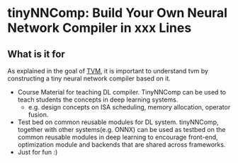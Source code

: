 # tinyNNComp: Build Your Own Neural Network Compiler in xxx Lines
## What is it for
As explained in the goal of [TVM](https://github.com/apache/tvm),
it is important to understand tvm by constructing a tiny neural network compiler based on it.

- Course Material for teaching DL compiler. TinyNNComp can be used to teach students the concepts in deep learning systems.
  - e.g. design concepts on ISA scheduling, memory allocation, operator fusion.
- Test bed on common reusable modules for DL system. tinyNNComp, together with other systems(e.g. ONNX) can be used as testbed on the
  common reusable modules in deep learning to encourage front-end, optimization module and backends
  that are shared across frameworks.
- Just for fun :)
